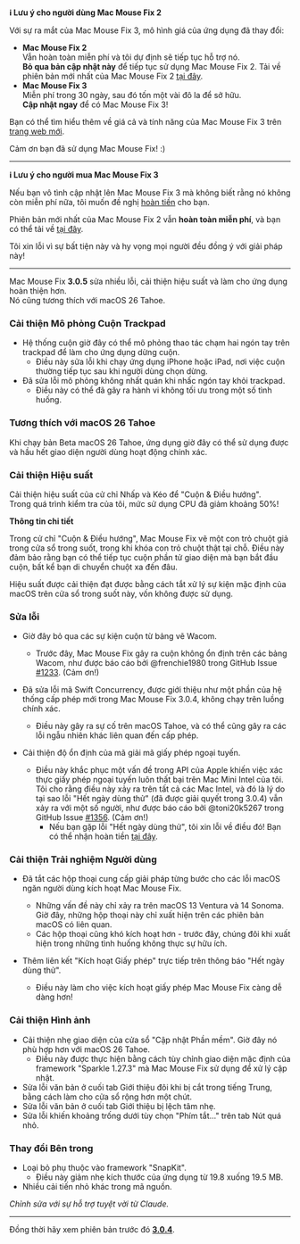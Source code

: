 **ℹ️ Lưu ý cho người dùng Mac Mouse Fix 2**

Với sự ra mắt của Mac Mouse Fix 3, mô hình giá của ứng dụng đã thay đổi:

- **Mac Mouse Fix 2**\
Vẫn hoàn toàn miễn phí và tôi dự định sẽ tiếp tục hỗ trợ nó.\
**Bỏ qua bản cập nhật này** để tiếp tục sử dụng Mac Mouse Fix 2. Tải về phiên bản mới nhất của Mac Mouse Fix 2 [tại đây](https://redirect.macmousefix.com/?target=mmf2-latest).
- **Mac Mouse Fix 3**\
Miễn phí trong 30 ngày, sau đó tốn một vài đô la để sở hữu.\
**Cập nhật ngay** để có Mac Mouse Fix 3!

Bạn có thể tìm hiểu thêm về giá cả và tính năng của Mac Mouse Fix 3 trên [trang web mới](https://macmousefix.com/).

Cảm ơn bạn đã sử dụng Mac Mouse Fix! :)

---

**ℹ️ Lưu ý cho người mua Mac Mouse Fix 3**

Nếu bạn vô tình cập nhật lên Mac Mouse Fix 3 mà không biết rằng nó không còn miễn phí nữa, tôi muốn đề nghị [hoàn tiền](https://redirect.macmousefix.com/?target=mmf-apply-for-refund) cho bạn.

Phiên bản mới nhất của Mac Mouse Fix 2 vẫn **hoàn toàn miễn phí**, và bạn có thể tải về [tại đây](https://redirect.macmousefix.com/?target=mmf2-latest).

Tôi xin lỗi vì sự bất tiện này và hy vọng mọi người đều đồng ý với giải pháp này!

---

Mac Mouse Fix **3.0.5** sửa nhiều lỗi, cải thiện hiệu suất và làm cho ứng dụng hoàn thiện hơn.\
Nó cũng tương thích với macOS 26 Tahoe.

### Cải thiện Mô phỏng Cuộn Trackpad

- Hệ thống cuộn giờ đây có thể mô phỏng thao tác chạm hai ngón tay trên trackpad để làm cho ứng dụng dừng cuộn.
    - Điều này sửa lỗi khi chạy ứng dụng iPhone hoặc iPad, nơi việc cuộn thường tiếp tục sau khi người dùng chọn dừng.
- Đã sửa lỗi mô phỏng không nhất quán khi nhấc ngón tay khỏi trackpad.
    - Điều này có thể đã gây ra hành vi không tối ưu trong một số tình huống.

### Tương thích với macOS 26 Tahoe

Khi chạy bản Beta macOS 26 Tahoe, ứng dụng giờ đây có thể sử dụng được và hầu hết giao diện người dùng hoạt động chính xác.

### Cải thiện Hiệu suất

Cải thiện hiệu suất của cử chỉ Nhấp và Kéo để "Cuộn & Điều hướng".\
Trong quá trình kiểm tra của tôi, mức sử dụng CPU đã giảm khoảng 50%!

**Thông tin chi tiết**

Trong cử chỉ "Cuộn & Điều hướng", Mac Mouse Fix vẽ một con trỏ chuột giả trong cửa sổ trong suốt, trong khi khóa con trỏ chuột thật tại chỗ. Điều này đảm bảo rằng bạn có thể tiếp tục cuộn phần tử giao diện mà bạn bắt đầu cuộn, bất kể bạn di chuyển chuột xa đến đâu.

Hiệu suất được cải thiện đạt được bằng cách tắt xử lý sự kiện mặc định của macOS trên cửa sổ trong suốt này, vốn không được sử dụng.

### Sửa lỗi

- Giờ đây bỏ qua các sự kiện cuộn từ bảng vẽ Wacom.
    - Trước đây, Mac Mouse Fix gây ra cuộn không ổn định trên các bảng Wacom, như được báo cáo bởi @frenchie1980 trong GitHub Issue [#1233](https://github.com/noah-nuebling/mac-mouse-fix/issues/1233). (Cảm ơn!)
    
- Đã sửa lỗi mã Swift Concurrency, được giới thiệu như một phần của hệ thống cấp phép mới trong Mac Mouse Fix 3.0.4, không chạy trên luồng chính xác.
    - Điều này gây ra sự cố trên macOS Tahoe, và có thể cũng gây ra các lỗi ngẫu nhiên khác liên quan đến cấp phép.
- Cải thiện độ ổn định của mã giải mã giấy phép ngoại tuyến.
    - Điều này khắc phục một vấn đề trong API của Apple khiến việc xác thực giấy phép ngoại tuyến luôn thất bại trên Mac Mini Intel của tôi. Tôi cho rằng điều này xảy ra trên tất cả các Mac Intel, và đó là lý do tại sao lỗi "Hết ngày dùng thử" (đã được giải quyết trong 3.0.4) vẫn xảy ra với một số người, như được báo cáo bởi @toni20k5267 trong GitHub Issue [#1356](https://github.com/noah-nuebling/mac-mouse-fix/issues/1356). (Cảm ơn!)
        - Nếu bạn gặp lỗi "Hết ngày dùng thử", tôi xin lỗi về điều đó! Bạn có thể nhận hoàn tiền [tại đây](https://redirect.macmousefix.com/?target=mmf-apply-for-refund).

### Cải thiện Trải nghiệm Người dùng

- Đã tắt các hộp thoại cung cấp giải pháp từng bước cho các lỗi macOS ngăn người dùng kích hoạt Mac Mouse Fix.
    - Những vấn đề này chỉ xảy ra trên macOS 13 Ventura và 14 Sonoma. Giờ đây, những hộp thoại này chỉ xuất hiện trên các phiên bản macOS có liên quan.
    - Các hộp thoại cũng khó kích hoạt hơn - trước đây, chúng đôi khi xuất hiện trong những tình huống không thực sự hữu ích.

- Thêm liên kết "Kích hoạt Giấy phép" trực tiếp trên thông báo "Hết ngày dùng thử".
    - Điều này làm cho việc kích hoạt giấy phép Mac Mouse Fix càng dễ dàng hơn!

### Cải thiện Hình ảnh

- Cải thiện nhẹ giao diện của cửa sổ "Cập nhật Phần mềm". Giờ đây nó phù hợp hơn với macOS 26 Tahoe.
    - Điều này được thực hiện bằng cách tùy chỉnh giao diện mặc định của framework "Sparkle 1.27.3" mà Mac Mouse Fix sử dụng để xử lý cập nhật.
- Sửa lỗi văn bản ở cuối tab Giới thiệu đôi khi bị cắt trong tiếng Trung, bằng cách làm cho cửa sổ rộng hơn một chút.
- Sửa lỗi văn bản ở cuối tab Giới thiệu bị lệch tâm nhẹ.
- Sửa lỗi khiến khoảng trống dưới tùy chọn "Phím tắt..." trên tab Nút quá nhỏ.

### Thay đổi Bên trong

- Loại bỏ phụ thuộc vào framework "SnapKit".
    - Điều này giảm nhẹ kích thước của ứng dụng từ 19.8 xuống 19.5 MB.
- Nhiều cải tiến nhỏ khác trong mã nguồn.

*Chỉnh sửa với sự hỗ trợ tuyệt vời từ Claude.*

---

Đồng thời hãy xem phiên bản trước đó [**3.0.4**](https://github.com/noah-nuebling/mac-mouse-fix/releases/tag/3.0.4).